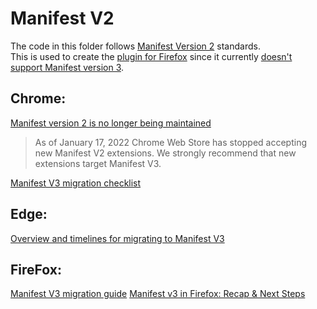# Manifest V2

The code in this folder follows [Manifest Version 2][1] standards.\
This is used to create the [plugin for Firefox][2] since it currently [doesn't support Manifest version 3][3].

## Chrome:

[Manifest version 2 is no longer being maintained][4]

> As of January 17, 2022 Chrome Web Store has stopped accepting new Manifest V2 extensions. We strongly recommend that new extensions target Manifest V3.

[Manifest V3 migration checklist][5]

## Edge:

[Overview and timelines for migrating to Manifest V3][6]

## FireFox:

[Manifest V3 migration guide][7]
[Manifest v3 in Firefox: Recap & Next Steps][8]

[1]: https://developer.chrome.com/docs/extensions/mv2/
[2]: https://addons.mozilla.org/en-US/firefox/addon/stack-me-first/
[3]: https://developer.mozilla.org/en-US/docs/Mozilla/Add-ons/WebExtensions/manifest.json/manifest_version
[4]: https://developer.chrome.com/docs/extensions/mv2/
[5]: https://developer.chrome.com/docs/extensions/mv3/mv3-migration-checklist/
[6]: https://docs.microsoft.com/en-us/microsoft-edge/extensions-chromium/developer-guide/manifest-v3
[7]: https://extensionworkshop.com/documentation/develop/manifest-v3-migration-guide/
[8]: https://blog.mozilla.org/addons/2022/05/18/manifest-v3-in-firefox-recap-next-steps/
